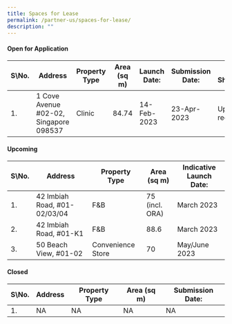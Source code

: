 ```yaml
---
title: Spaces for Lease
permalink: /partner-us/spaces-for-lease/
description: ""
---
```

#### **Open for Application**

| S\No. | Address | Property Type | Area (sq m) | Launch Date: | Submission Date: | Site Showround | Request for information |
| -------- | -------- | -------- | -------- | -------- | -------- | -------- | -------- |
| 1.  | 1 Cove Avenue #02-02, Singapore 098537 | Clinic  | 84.74 | 14-Feb-2023 | 23-Apr-2023 | Upon request  | [Register interest here](https://form.gov.sg/63edce4a2dc81a0011b87766 )    |

#### **Upcoming**

| S\No. | Address | Property Type | Area (sq m) | Indicative Launch Date:| 
| -------- | -------- | -------- | -------- | -------- |
| 1. | 42 Imbiah Road, #01-02/03/04 | F&B |75 (incl. ORA)| March 2023 | 
2.| 42 Imbiah Road, #01-K1| F&B| 88.6 | March 2023 | 
3.| 50 Beach View, #01-02| Convenience Store| 70| May/June 2023| 


#### **Closed**

| S\No. | Address | Property Type | Area (sq m) | Submission Date:| 
| -------- | -------- | -------- | -------- | -------- |
|1. | NA | NA |NA| NA |